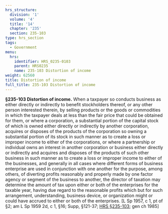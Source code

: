 ```yaml
---
hrs_structure:
  division: '1'
  volume: '4'
  title: '14'
  chapter: '235'
  section: 235-103
type: hrs_section
tags:
  - Government
menu:
  hrs:
    identifier: HRS_0235-0103
    parent: HRS0235
    name: 235-103 Distortion of income
weight: 62560
title: Distortion of income
full_title: 235-103 Distortion of income
---
```

**§235-103 Distortion of income.** When a taxpayer so conducts business as either directly or indirectly to benefit stockholders thereof, or any other person interested therein, by selling products or the goods or commodities in which the taxpayer deals at less than the fair price that could be obtained for them, or where a corporation, a substantial portion of the capital stock of which is owned either directly or indirectly by another corporation, acquires or disposes of the products of the corporation so owning a substantial portion of its stock in such manner as to create a loss or improper income to either of the corporations, or where a partnership or individual owns an interest in another corporation or business either directly or indirectly and acquires and disposes of the products of such other business in such manner as to create a loss or improper income to either of the businesses, and generally in all cases where different forms of business enterprise are used in conjunction with one another for the purpose, among others, of diverting profits reasonably and properly made by one factor agency or segment of the business to another, the director of taxation may determine the amount of tax upon either or both of the enterprises for the taxable year, having due regard to the reasonable profits which but for such arrangement, understanding, business device, or organization might or could have accrued to either or both of the enterprises. [L Sp 1957, c 1, pt of §2; am L Sp 1959 2d, c 1, §16; Supp, §121-37; [HRS §235-103](/title-14/chapter-235/section-235-103/); gen ch 1985]